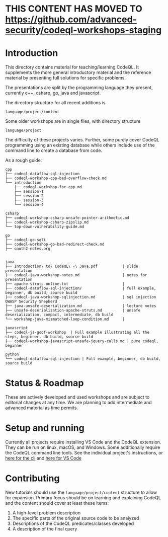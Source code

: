# THIS CONTENT HAS MOVED TO https://github.com/advanced-security/codeql-workshops-staging


# Introduction
This directory contains material for teaching/learning CodeQL.  It supplements
the more general introductory material and the reference material by presenting
full solutions for specific problems.

The presentations are split by the programming language they present, currently
c++, csharp, go, java and javascript.

The directory structure for all recent additions is 

    language/project/content

Some older workshops are in single files, with directory structure

    language/project

The difficulty of these projects varies.  Further, some purely cover CodeQL
programming using an existing database while others include use of the command
line to create a database from code.

As a rough guide:
```
cpp
├── codeql-dataflow-sql-injection
├── codeql-workshop-cpp-bad-overflow-check.md
└── introduction
    ├── codeql-workshop-for-cpp.md
    ├── session-1
    ├── session-2
    ├── session-3
    └── session-4

csharp
├── codeql-workshop-csharp-unsafe-pointer-arithmetic.md
├── codeql-workshop-csharp-zipslip.md
└── top-down-vulnerability-guide.md

go
├── codeql-go-sqli
├── codeql-workshop-go-bad-redirect-check.md
├── oauth2-notes.org


java
├── Introduction\ to\ CodeQL\ -\ Java.pdf           | slide presentation 
├── codeql-java-workshop-notes.md                   | notes for presentation
├── apache-struts-online.txt                        |
├── codeql-dataflow-sql-injection/                  | full example, beginner, db build, source build
├── codeql-java-workshop-sqlinjection.md            | sql injection OWASP Security Shepherd
├── java-unsafe-deserialization.md                  | lecture notes
├── unsafe-deserialization-apache-struts.md         | unsafe deserialization, compact, intermediate, db build
└── workshop-java-mismatched-loop-condition.md      |

javascript
├── codeql-js-goof-workshop  | Full example illustrating all the steps, beginner, db build, source build
├── codeql-workshop-javascript-unsafe-jquery-calls.md | pure codeql, beginner 

python
└── codeql-dataflow-sql-injection | Full example, beginner, db build, source build
```

# Status & Roadmap
These are actively developed and used workshops and are subject to editorial changes at any time.  We are planning to add
intermediate and advanced material as time permits.

# Setup and running
Currently all projects require installing VS Code and the CodeQL extension.  They can
be run on linux, macOS, and Windows.  Some additionally require the CodeQL command
line tools.  See the individual project's instructions, or 
[here for the cli](./common/cli-for-codeql.org) and 
[here for VS Code](./common/vscode-for-codeql.org)

# Contributing
New tutorials should use the `language/project/content` structure to allow for
expansion.  Primary focus should be on learning and explaining CodeQL and the
content should cover at least these items:
1. A high-level problem description
2. The specific parts of the original source code to be analyzed 
3. Descriptions of the CodeQL predicates/classes developed
4. A description of the final query





